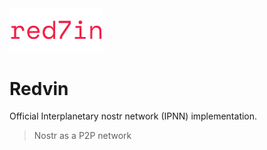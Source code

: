 <img alt="redvin" src="./.img/logo.svg" width="150" />

# Redvin

Official Interplanetary nostr network (IPNN) implementation.

> Nostr as a P2P network
